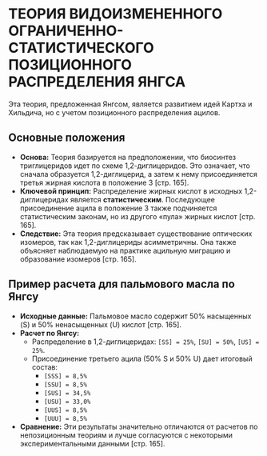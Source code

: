 # ТЕОРИЯ ВИДОИЗМЕНЕННОГО ОГРАНИЧЕННО-СТАТИСТИЧЕСКОГО ПОЗИЦИОННОГО РАСПРЕДЕЛЕНИЯ ЯНГСА

Эта теория, предложенная Янгсом, является развитием идей Картха и Хильдича, но с учетом позиционного распределения ацилов.

## Основные положения

*   **Основа:** Теория базируется на предположении, что биосинтез триглицеридов идет по схеме 1,2-диглицеридов. Это означает, что сначала образуется 1,2-диглицерид, а затем к нему присоединяется третья жирная кислота в положение 3 [стр. 165].
*   **Ключевой принцип:** Распределение жирных кислот в исходных 1,2-диглицеридах является **статистическим**. Последующее присоединение ацила в положение 3 также подчиняется статистическим законам, но из другого «пула» жирных кислот [стр. 165].
*   **Следствие:** Эта теория предсказывает существование оптических изомеров, так как 1,2-диглицериды асимметричны. Она также объясняет наблюдаемую на практике ацильную миграцию и образование изомеров [стр. 165].

## Пример расчета для пальмового масла по Янгсу

*   **Исходные данные:** Пальмовое масло содержит 50% насыщенных (S) и 50% ненасыщенных (U) кислот [стр. 165].
*   **Расчет по Янгсу:**
    *   Распределение в 1,2-диглицеридах: `[SS] = 25%`, `[SU] = 50%`, `[US] = 25%`.
    *   Присоединение третьего ацила (50% S и 50% U) дает итоговый состав:
        *   `[SSS] = 8,5%`
        *   `[SSU] = 8,5%`
        *   `[SUS] = 34,5%`
        *   `[USU] = 33,0%`
        *   `[UUS] = 8,5%`
        *   `[UUU] = 8,5%`
*   **Сравнение:** Эти результаты значительно отличаются от расчетов по непозиционным теориям и лучше согласуются с некоторыми экспериментальными данными [стр. 165].
